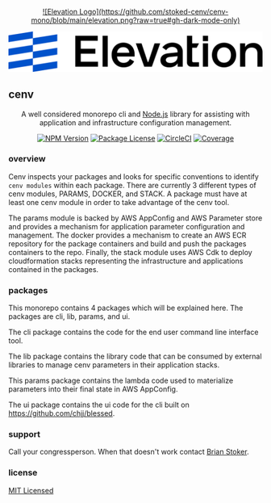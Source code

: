<p align="center">
<a href="http://poweredbyelevation.com/" target="blank">
![Elevation Logo](https://github.com/stoked-cenv/cenv-mono/blob/main/elevation.png?raw=true#gh-dark-mode-only)

![Elevation Logo](https://github.com/stoked-cenv/cenv-mono/blob/main/elevation.white.png?raw=true#gh-light-mode-only)
</a>
</p>

## cenv

  <p align="center">A well considered monorepo cli and <a href="http://nodejs.org" target="_blank">Node.js</a> library for assisting with application and infrastructure configuration management.</p>
    <p align="center">
<a href="https://www.npmjs.com/~nestjscore" target="_blank"><img src="https://img.shields.io/npm/v/@nestjs/core.svg" alt="NPM Version" /></a>
<a href="https://www.npmjs.com/~nestjscore" target="_blank"><img src="https://img.shields.io/npm/l/@nestjs/core.svg" alt="Package License" /></a>
<a href="https://circleci.com/gh/nestjs/nest" target="_blank"><img src="https://img.shields.io/circleci/build/github/nestjs/nest/master" alt="CircleCI" /></a>
<a href="https://coveralls.io/github/nestjs/nest?branch=master" target="_blank"><img src="https://coveralls.io/repos/github/nestjs/nest/badge.svg?branch=master#9" alt="Coverage" /></a>
</p>
  <!--[![Backers on Open Collective](https://opencollective.com/nest/backers/badge.svg)](https://opencollective.com/nest#backer)
  [![Sponsors on Open Collective](https://opencollective.com/nest/sponsors/badge.svg)](https://opencollective.com/nest#sponsor)-->

###  overview

Cenv inspects your packages and looks for specific conventions to identify `cenv modules` within each package. There are currently 3 different types of cenv modules, PARAMS, DOCKER, and STACK. A package must have at least one cenv module in order to take advantage of the cenv tool.

The params module is backed by AWS AppConfig and AWS Parameter store and provides a mechanism for application parameter configuration and management. The docker provides a mechanism to create an AWS ECR repository for the package containers and build and push the packages containers to the repo. Finally, the stack module uses AWS Cdk to deploy cloudformation stacks representing the infrastructure and applications contained in the packages.

### packages

This monorepo contains 4 packages which will be explained here. The packages are cli, lib, params, and ui. 

The cli package contains the code for the end user command line interface tool. 

The lib package contains the library code that can be consumed by external libraries to manage cenv parameters in their application stacks.

This params package contains the lambda code used to materialize parameters into their final state in AWS AppConfig.

The ui package contains the ui code for the cli built on https://github.com/chjj/blessed.

### support

Call your congressperson. When that doesn't work contact [Brian Stoker](mailto:b@stokedconsulting.com).

### license

[MIT Licensed](https://opensource.org/license/mit/)
